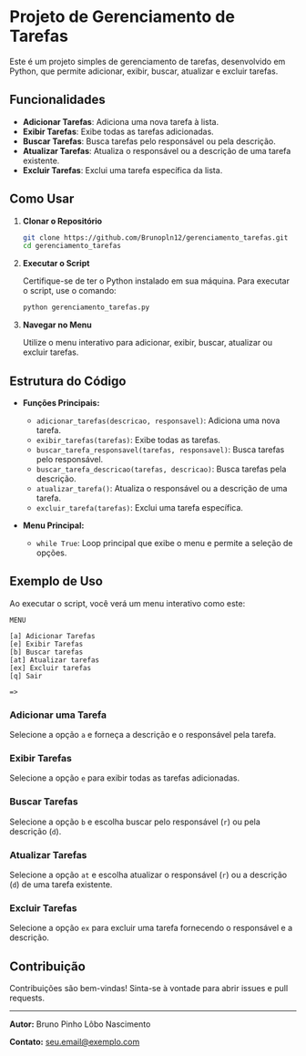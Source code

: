 # Projeto de Gerenciamento de Tarefas

Este é um projeto simples de gerenciamento de tarefas, desenvolvido em Python, que permite adicionar, exibir, buscar, atualizar e excluir tarefas.

## Funcionalidades

- **Adicionar Tarefas**: Adiciona uma nova tarefa à lista.
- **Exibir Tarefas**: Exibe todas as tarefas adicionadas.
- **Buscar Tarefas**: Busca tarefas pelo responsável ou pela descrição.
- **Atualizar Tarefas**: Atualiza o responsável ou a descrição de uma tarefa existente.
- **Excluir Tarefas**: Exclui uma tarefa específica da lista.

## Como Usar

1. **Clonar o Repositório**

   ```bash
   git clone https://github.com/Brunopln12/gerenciamento_tarefas.git
   cd gerenciamento_tarefas
   ```

2. **Executar o Script**

   Certifique-se de ter o Python instalado em sua máquina. Para executar o script, use o comando:

   ```bash
   python gerenciamento_tarefas.py
   ```

3. **Navegar no Menu**

   Utilize o menu interativo para adicionar, exibir, buscar, atualizar ou excluir tarefas.

## Estrutura do Código

- **Funções Principais:**
  - `adicionar_tarefas(descricao, responsavel)`: Adiciona uma nova tarefa.
  - `exibir_tarefas(tarefas)`: Exibe todas as tarefas.
  - `buscar_tarefa_responsavel(tarefas, responsavel)`: Busca tarefas pelo responsável.
  - `buscar_tarefa_descricao(tarefas, descricao)`: Busca tarefas pela descrição.
  - `atualizar_tarefa()`: Atualiza o responsável ou a descrição de uma tarefa.
  - `excluir_tarefa(tarefas)`: Exclui uma tarefa específica.
  
- **Menu Principal:**
  - `while True`: Loop principal que exibe o menu e permite a seleção de opções.

## Exemplo de Uso

Ao executar o script, você verá um menu interativo como este:

```
MENU

[a] Adicionar Tarefas
[e] Exibir Tarefas
[b] Buscar tarefas
[at] Atualizar tarefas
[ex] Excluir tarefas
[q] Sair

=> 
```

### Adicionar uma Tarefa

Selecione a opção `a` e forneça a descrição e o responsável pela tarefa.

### Exibir Tarefas

Selecione a opção `e` para exibir todas as tarefas adicionadas.

### Buscar Tarefas

Selecione a opção `b` e escolha buscar pelo responsável (`r`) ou pela descrição (`d`).

### Atualizar Tarefas

Selecione a opção `at` e escolha atualizar o responsável (`r`) ou a descrição (`d`) de uma tarefa existente.

### Excluir Tarefas

Selecione a opção `ex` para excluir uma tarefa fornecendo o responsável e a descrição.

## Contribuição

Contribuições são bem-vindas! Sinta-se à vontade para abrir issues e pull requests.

---

**Autor:** Bruno Pinho Lôbo Nascimento

**Contato:** seu.email@exemplo.com
